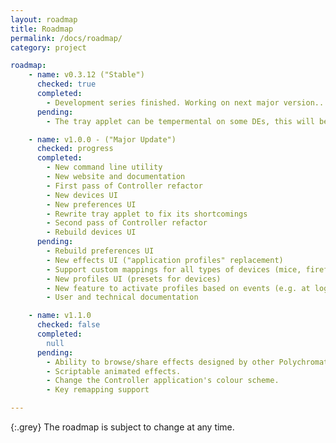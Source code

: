 ```yaml
---
layout: roadmap
title: Roadmap
permalink: /docs/roadmap/
category: project

roadmap:
    - name: v0.3.12 ("Stable")
      checked: true
      completed:
        - Development series finished. Working on next major version...
      pending:
        - The tray applet can be tempermental on some DEs, this will be addressed in next version.

    - name: v1.0.0 - ("Major Update")
      checked: progress
      completed:
        - New command line utility
        - New website and documentation
        - First pass of Controller refactor
        - New devices UI
        - New preferences UI
        - Rewrite tray applet to fix its shortcomings
        - Second pass of Controller refactor
        - Rebuild devices UI
      pending:
        - Rebuild preferences UI
        - New effects UI ("application profiles" replacement)
        - Support custom mappings for all types of devices (mice, firefly, etc)
        - New profiles UI (presets for devices)
        - New feature to activate profiles based on events (e.g. at login)
        - User and technical documentation

    - name: v1.1.0
      checked: false
      completed:
        null
      pending:
        - Ability to browse/share effects designed by other Polychromatic users.
        - Scriptable animated effects.
        - Change the Controller application's colour scheme.
        - Key remapping support

---
```


{:.grey}
The roadmap is subject to change at any time.
